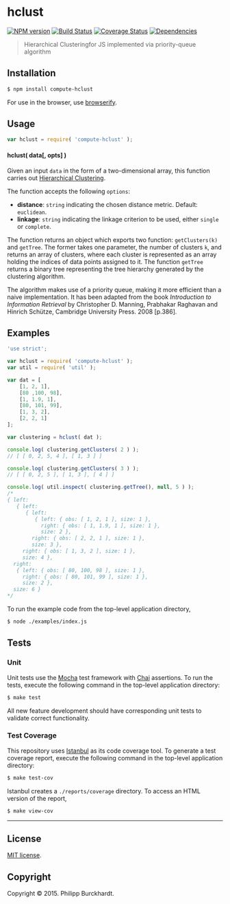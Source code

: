 hclust
===
[![NPM version][npm-image]][npm-url] [![Build Status][travis-image]][travis-url] [![Coverage Status][coveralls-image]][coveralls-url] [![Dependencies][dependencies-image]][dependencies-url]

> Hierarchical Clusteringfor JS implemented via priority-queue algorithm


## Installation

``` bash
$ npm install compute-hclust
```

For use in the browser, use [browserify](https://github.com/substack/node-browserify).


## Usage

``` javascript
var hclust = require( 'compute-hclust' );
```

#### hclust( data[, opts] )

Given an input `data` in the form of a two-dimensional array, this function carries out [Hierarchical Clustering](http://en.wikipedia.org/wiki/Hierarchical_clustering).

The function accepts the following `options`:

*	__distance__: `string` indicating the chosen distance metric. Default: `euclidean`.
*	__linkage__: `string` indicating the linkage criterion to be used, either `single` or `complete`.

The function returns an object which exports two function: `getClusters(k)` and `getTree`. The former takes one parameter, the number of clusters `k`, and returns an array of clusters, where each cluster is represented as an array holding the indices of data points assigned to it. The function `getTree` returns a binary tree representing the tree hierarchy generated by the clustering algorithm.

The algorithm makes use of a priority queue, making it more efficient than a naive implementation. It has been adapted from the book *Introduction to Information Retrieval* by Christopher D. Manning, Prabhakar Raghavan and Hinrich Schütze, Cambridge University Press. 2008 [p.386].  

## Examples

``` javascript
'use strict';

var hclust = require( 'compute-hclust' );
var util = require( 'util' );

var dat = [
	[1, 2, 1],
	[80 ,100, 98],
	[1, 1.9, 1],
	[80, 101, 99],
	[1, 3, 2],
	[2, 2, 1]
];

var clustering = hclust( dat );

console.log( clustering.getClusters( 2 ) );
// [ [ 0, 2, 5, 4 ], [ 1, 3 ] ]

console.log( clustering.getClusters( 3 ) );
// [ [ 0, 2, 5 ], [ 1, 3 ], [ 4 ] ]

console.log( util.inspect( clustering.getTree(), null, 5 ) );
/*
{ left:
   { left:
      { left:
         { left: { obs: [ 1, 2, 1 ], size: 1 },
           right: { obs: [ 1, 1.9, 1 ], size: 1 },
           size: 2 },
        right: { obs: [ 2, 2, 1 ], size: 1 },
        size: 3 },
     right: { obs: [ 1, 3, 2 ], size: 1 },
     size: 4 },
  right:
   { left: { obs: [ 80, 100, 98 ], size: 1 },
     right: { obs: [ 80, 101, 99 ], size: 1 },
     size: 2 },
  size: 6 }
*/
```

To run the example code from the top-level application directory,

``` bash
$ node ./examples/index.js
```


## Tests

### Unit

Unit tests use the [Mocha](http://mochajs.org/) test framework with [Chai](http://chaijs.com) assertions. To run the tests, execute the following command in the top-level application directory:

``` bash
$ make test
```

All new feature development should have corresponding unit tests to validate correct functionality.


### Test Coverage

This repository uses [Istanbul](https://github.com/gotwarlost/istanbul) as its code coverage tool. To generate a test coverage report, execute the following command in the top-level application directory:

``` bash
$ make test-cov
```

Istanbul creates a `./reports/coverage` directory. To access an HTML version of the report,

``` bash
$ make view-cov
```


---
## License

[MIT license](http://opensource.org/licenses/MIT).


## Copyright

Copyright &copy; 2015. Philipp Burckhardt.


[npm-image]: http://img.shields.io/npm/v/compute-hclust.svg
[npm-url]: https://npmjs.org/package/compute-hclust

[travis-image]: http://img.shields.io/travis/compute-io/hclust/master.svg
[travis-url]: https://travis-ci.org/compute-io/hclust

[coveralls-image]: https://img.shields.io/coveralls/compute-io/hclust/master.svg
[coveralls-url]: https://coveralls.io/r/compute-io/hclust?branch=master

[dependencies-image]: http://img.shields.io/david/compute-io/hclust.svg
[dependencies-url]: https://david-dm.org/compute-io/hclust

[dev-dependencies-image]: http://img.shields.io/david/dev/compute-io/hclust.svg
[dev-dependencies-url]: https://david-dm.org/dev/compute-io/hclust

[github-issues-image]: http://img.shields.io/github/issues/compute-io/hclust.svg
[github-issues-url]: https://github.com/compute-io/hclust/issues
